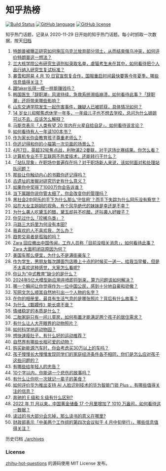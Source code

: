 # 知乎热榜
[![Build Status](https://github.com/ToWeLong/zhihu-hot-questions/workflows/CI/badge.svg)](https://github.com/ToWeLong/zhihu-hot-questions/actions)
[![GitHub language](https://img.shields.io/badge/language-golang-orange.svg)](https://golang.org/)
[![GitHub license](https://img.shields.io/github/license/ToWeLong/zhihu-hot-questions)](https://github.com/ToWeLong/zhihu-hot-questions/blob/main/LICENSE)

知乎热门话题，记录从 2020-11-29 日开始的知乎热门话题。每小时抓取一次数据，按天[归档](./archives)

<!-- BEGIN -->

1. [特朗普被曝正研究如何施压乌克兰放弃部分领土，从而结束俄乌冲突，如何评价特朗普这一想法？](https://www.zhihu.com/question/652209049)
1. [兰大核学院公布研究生调剂拟录取名单，虐猫考生未在其中，如何看待把个人品行纳入研究生复试标准？](https://www.zhihu.com/question/652314073)
1. [暴雪和网易 4 月 10 日官宣恢复合作，国服重启时间最快要等今年夏季，哪些信息值得关注？](https://www.zhihu.com/question/652327492)
1. [跟faker长得一模一样能赚钱吗？](https://www.zhihu.com/question/650401369)
1. [韩国医生「辞职潮」风波持续，急救系统濒临崩溃，如何看待此事？「辞职潮」还将带来哪些影响？](https://www.zhihu.com/question/652336676)
1. [山东交通学院发生一起伤害事件，嫌疑人已被抓获，具体情况如何？](https://www.zhihu.com/question/652188859)
1. [14 岁女儿抑郁焦虑休学一年多，一年级儿子也不想去学校，总问为什么姐姐可以不去，应该怎么解释？](https://www.zhihu.com/question/649996632)
1. [马斯克表示「人类有望 20 年内在火星自给自足」，如何看待该言论？](https://www.zhihu.com/question/652290187)
1. [如何看待有人一年读100本书？](https://www.zhihu.com/question/652241649)
1. [作为家长你会教育孩子尊重老师么？](https://www.zhihu.com/question/652166108)
1. [你还记得和你的小猫第一次见面的场景么？](https://www.zhihu.com/question/650506075)
1. [4月7日，英超32轮焦点战，利物浦2:2曼联，对于这场比赛结果。你怎么看？](https://www.zhihu.com/question/652142528)
1. [计算机专业不干互联网不热爱技术，还能转行干什么？](https://www.zhihu.com/question/651252689)
1. [「站队现象」在职场中普遍存在吗？对于职场新人来说，该如何面对和处理站队问题？](https://www.zhihu.com/question/652333738)
1. [那些让你触动内心的书籍你还记得吗？](https://www.zhihu.com/question/652328408)
1. [古遗址的发掘对研究历史有什么意义？](https://www.zhihu.com/question/650719744)
1. [如果你中奖得了1000万你会告诉谁？](https://www.zhihu.com/question/650973575)
1. [当下属跟你说你管太细了，你会改变你的管理吗？](https://www.zhihu.com/question/651602942)
1. [黑社会2中阿乐的手下为什么那么‘守信用’？而手下失踪为什么阿乐没有察觉？](https://www.zhihu.com/question/438296006)
1. [站在大女主姐姐的视角，有个风华绝代的妹妹是幸还是不幸？](https://www.zhihu.com/question/648657478)
1. [为什么袭人吃黛玉的醋，黛玉却并不吃醋，还叫袭人好嫂子？](https://www.zhihu.com/question/645000552)
1. [你见过什么「珍稀鸟类」？](https://www.zhihu.com/question/650083734)
1. [马路三大妈里为何没有本田?](https://www.zhihu.com/question/618474815)
1. [我喜欢的人不喜欢我，怎么办？](https://www.zhihu.com/question/648566750)
1. [趋势交易者是孤独的吗？](https://www.zhihu.com/question/652321553)
1. [Zara 回应撤出中国传闻，工作人员称「目前没相关消息」，如何看待此事？Zara 大面积闭店原因为何？](https://www.zhihu.com/question/652321642)
1. [美国车那么便宜，为什么不是满街豪车？](https://www.zhihu.com/question/22967831)
1. [作为学生，男朋友每次蹲面包店晚上十点的时候买一送一，给我当早餐，但是不太喜欢这种感觉，大家怎么看呢?](https://www.zhihu.com/question/621789903)
1. [你认为“中式教育”缺少的是什么？](https://www.zhihu.com/question/652070518)
1. [2024年5亿大模型新应用井喷即将到来，算力问题该如何解决？](https://www.zhihu.com/question/652290524)
1. [哪一个瞬间让你觉得作为一位中国公民，感到十分地自豪和骄傲？](https://www.zhihu.com/question/264929789)
1. [写网文怎么顺其自然地引出一个人物的名字？](https://www.zhihu.com/question/652193170)
1. [在你的相册里，最具有生活气息的是哪张照片？背后有什么故事？](https://www.zhihu.com/question/613886795)
1. [为什么《甄嬛传》能长盛不衰？](https://www.zhihu.com/question/320896213)
1. [情绪稳定的本质是什么？](https://www.zhihu.com/question/607297046)
1. [二胎家庭只有一间儿童房，如何布置才能满足两个孩子的居住需求？](https://www.zhihu.com/question/647382603)
1. [有什么让人大开眼界的动物照片？](https://www.zhihu.com/question/650084129)
1. [如何科学地逛动物园？](https://www.zhihu.com/question/652117623)
1. [想快速瘦肚子，有什么好的运动推荐？](https://www.zhihu.com/question/652313304)
1. [自然界有哪些长相可爱的动物？](https://www.zhihu.com/question/28248719)
1. [购买新能源汽车时，你会考虑买30万以上的车吗？](https://www.zhihu.com/question/652195889)
1. [孩子慢慢长大慢慢发现同学们的家庭经济条件各不相同，你们是怎么应对孩子这些问题的？](https://www.zhihu.com/question/650256718)
1. [有哪些给年轻人的忠告？](https://www.zhihu.com/question/287309839)
1. [10个字以内，你能讲一个悲伤的故事吗？](https://www.zhihu.com/question/652241723)
1. [有什么让你吃一次就记一辈子的美食？](https://www.zhihu.com/question/442763529)
1. [如何评价华为推出支持 AI 人脸识别技术的华为智能门锁 Plus ，有哪些值得关注的信息？](https://www.zhihu.com/question/652312311)
1. [奔驰的 E 级和 S 级有什么区别?](https://www.zhihu.com/question/352695778)
1. [2022 年 11 月以来，中国黄金储备 17 个月里增加了 1010 万盎司，如何看待这一数据？](https://www.zhihu.com/question/652181205)
1. [读过的书大部分会忘掉，那么读书的意义在哪里?](https://www.zhihu.com/question/652241693)
1. [财政部表示「中美两个工作组的第四次会议拟于 4 月中旬举行」，哪些信息值得关注？](https://www.zhihu.com/question/652244579)

<!-- END -->

历史归档 [./archives](./archives)


### License
[zhihu-hot-questions](https://github.com/towelong/zhihu-hot-questions) 的源码使用 MIT License 发布。